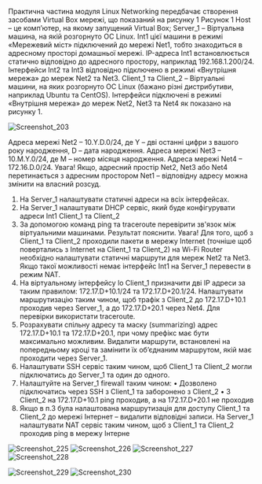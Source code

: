 Практична частина модуля Linux Networking передбачає створення засобами 
Virtual Box мережі, що показаний на рисунку 1
Рисунок 1
Host – це комп’ютер, на якому запущений Virtual Box;
Server_1 – Віртуальна машина, на якій розгорнуто ОС Linux. Int1 цієї машини в 
режимі «Мережевий міст» підключений до мережі Net1, тобто знаходиться в адресному 
просторі домашньої мережі. IP-адреса Int1 встановлюється статично відповідно до 
адресного простору, наприклад 192.168.1.200/24. Інтерфейси Int2 та Int3 відповідно 
підключено в режимі «Внутрішня мережа» до мереж Net2 та Net3.
Client_1 та Client_2 – Віртуальні машини, на яких розгорнуто ОС Linux (бажано 
різні дистрибутиви, наприклад Ubuntu та CentOS). Інтерфейси підключені в режимі 
«Внутрішня мережа» до мереж Net2, Net3 та Net4 як показано на рисунку 1.

![Screenshot_203](https://user-images.githubusercontent.com/106797604/213701160-f68bf3d0-ad70-4eed-a485-66ddad537248.png)


Адреса мережі Net2 – 10.Y.D.0/24, де Y – дві останні цифри з вашого року 
народження, D – дата народження. 
Адреса мережі Net3 – 10.M.Y.0/24, де M – номер місяця народження.
Адреса мережі Net4 – 172.16.D.0/24.
Увага! Якщо, адресний простір Net2, Net3 або Net4 перетинається з адресним 
простором Net1 – відповідну адресу можна змінити на власний розсуд.
1. На Server_1 налаштувати статичні адреси на всіх інтерфейсах.
2. На Server_1 налаштувати DHCP сервіс, який буде конфігурувати адреси Int1 
Client_1 та Client_2
3. За допомогою команд ping та traceroute перевірити зв'язок між віртуальними 
машинами. Результат пояснити.
Увага! Для того, щоб з Client_1 та Client_2 проходили пакети в мережу Internet 
(точніше щоб повертались з Internet на Client_1 та Client_2) на Wi-Fi Router необхідно 
налаштувати статичні маршрути для мереж Net2 та Net3. Якщо такої можливості немає 
інтерфейс Int1 на Server_1 перевести в режим NAT.
4. На віртуальному інтерфейсу lo Client_1 призначити дві ІР адреси за таким 
правилом: 172.17.D+10.1/24 та 172.17.D+20.1/24. Налаштувати маршрутизацію 
таким чином, щоб трафік з Client_2 до 172.17.D+10.1 проходив через Server_1, а до 
172.17.D+20.1 через Net4. Для перевірки використати traceroute.
5. Розрахувати спільну адресу та маску (summarizing) адрес 172.17.D+10.1 та 
172.17.D+20.1, при чому префікс має бути максимально можливим. Видалити 
маршрути, встановлені на попередньому кроці та замінити їх об’єднаним 
маршрутом, якій має проходити через Server_1.
6. Налаштувати SSH сервіс таким чином, щоб Client_1 та Client_2 могли
підключатись до Server_1 та один до одного. 
7. Налаштуйте на Server_1 firewall таким чином:
• Дозволено підключатись через SSH з Client_1 та заборонено з Client_2
• З Client_2 на 172.17.D+10.1 ping проходив, а на 172.17.D+20.1 не проходив
8. Якщо в п.3 була налаштована маршрутизація для доступу Client_1 та Client_2 до 
мережі Інтернет – видалити відповідні записи. На Server_1 налаштувати NAT
сервіс таким чином, щоб з Client_1 та Client_2 проходив ping в мережу Інтерне

![Screenshot_225](https://user-images.githubusercontent.com/106797604/213829435-085df01d-af63-465b-b246-dd3a72144367.png)
![Screenshot_226](https://user-images.githubusercontent.com/106797604/213829438-587463d0-f5ce-4004-a1c8-208f461eff28.png)
![Screenshot_227](https://user-images.githubusercontent.com/106797604/213829440-950153ff-262e-4b67-b3af-dfd6a1ac9d81.png)
![Screenshot_228](https://user-images.githubusercontent.com/106797604/213829451-fb9c5ff7-ed1c-4866-b7b4-4a43934dda43.png)


![Screenshot_229](https://user-images.githubusercontent.com/106797604/213829574-b99e051e-9278-4bfd-b027-83aeb1d43676.png)
![Screenshot_230](https://user-images.githubusercontent.com/106797604/213829584-a5ca4bc8-46bc-4230-94fa-6145a3cfaf5b.png)
